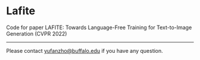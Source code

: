 # Lafite
Code for paper LAFITE: Towards Language-Free Training for Text-to-Image Generation (CVPR 2022)


--------------------------
Please contact yufanzho@buffalo.edu if you have any question.
